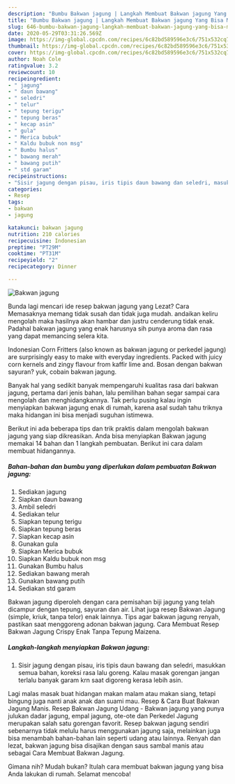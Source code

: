 ```yaml
---
description: "Bumbu Bakwan jagung | Langkah Membuat Bakwan jagung Yang Bisa Manjain Lidah"
title: "Bumbu Bakwan jagung | Langkah Membuat Bakwan jagung Yang Bisa Manjain Lidah"
slug: 646-bumbu-bakwan-jagung-langkah-membuat-bakwan-jagung-yang-bisa-manjain-lidah
date: 2020-05-29T03:31:26.569Z
image: https://img-global.cpcdn.com/recipes/6c82bd589596e3c6/751x532cq70/bakwan-jagung-foto-resep-utama.jpg
thumbnail: https://img-global.cpcdn.com/recipes/6c82bd589596e3c6/751x532cq70/bakwan-jagung-foto-resep-utama.jpg
cover: https://img-global.cpcdn.com/recipes/6c82bd589596e3c6/751x532cq70/bakwan-jagung-foto-resep-utama.jpg
author: Noah Cole
ratingvalue: 3.2
reviewcount: 10
recipeingredient:
- " jagung"
- " daun bawang"
- " seledri"
- " telur"
- " tepung terigu"
- " tepung beras"
- " kecap asin"
- " gula"
- " Merica bubuk"
- " Kaldu bubuk non msg"
- " Bumbu halus"
- " bawang merah"
- " bawang putih"
- " std garam"
recipeinstructions:
- "Sisir jagung dengan pisau, iris tipis daun bawang dan seledri, masukkan semua bahan, koreksi rasa lalu goreng. Kalau masak gorengan jangan terlalu banyak garam krn saat digoreng kerasa lebih asin."
categories:
- Resep
tags:
- bakwan
- jagung

katakunci: bakwan jagung 
nutrition: 210 calories
recipecuisine: Indonesian
preptime: "PT29M"
cooktime: "PT31M"
recipeyield: "2"
recipecategory: Dinner

---
```



![Bakwan jagung](https://img-global.cpcdn.com/recipes/6c82bd589596e3c6/751x532cq70/bakwan-jagung-foto-resep-utama.jpg)

Bunda lagi mencari ide resep bakwan jagung yang Lezat? Cara Memasaknya memang tidak susah dan tidak juga mudah. andaikan keliru mengolah maka hasilnya akan hambar dan justru cenderung tidak enak. Padahal bakwan jagung yang enak harusnya sih punya aroma dan rasa yang dapat memancing selera kita.

Indonesian Corn Fritters (also known as bakwan jagung or perkedel jagung) are surprisingly easy to make with everyday ingredients. Packed with juicy corn kernels and zingy flavour from kaffir lime and. Bosan dengan bakwan sayuran? yuk, cobain bakwan jagung.

Banyak hal yang sedikit banyak mempengaruhi kualitas rasa dari bakwan jagung, pertama dari jenis bahan, lalu pemilihan bahan segar sampai cara mengolah dan menghidangkannya. Tak perlu pusing kalau ingin menyiapkan bakwan jagung enak di rumah, karena asal sudah tahu triknya maka hidangan ini bisa menjadi suguhan istimewa.


Berikut ini ada beberapa tips dan trik praktis dalam mengolah bakwan jagung yang siap dikreasikan. Anda bisa menyiapkan Bakwan jagung memakai 14 bahan dan 1 langkah pembuatan. Berikut ini cara dalam membuat hidangannya.

<!--inarticleads1-->

##### Bahan-bahan dan bumbu yang diperlukan dalam pembuatan Bakwan jagung:

1. Sediakan  jagung
1. Siapkan  daun bawang
1. Ambil  seledri
1. Sediakan  telur
1. Siapkan  tepung terigu
1. Siapkan  tepung beras
1. Siapkan  kecap asin
1. Gunakan  gula
1. Siapkan  Merica bubuk
1. Siapkan  Kaldu bubuk non msg
1. Gunakan  Bumbu halus
1. Sediakan  bawang merah
1. Gunakan  bawang putih
1. Sediakan  std garam


Bakwan jagung diperoleh dengan cara pemisahan biji jagung yang telah dicampur dengan tepung, sayuran dan air. Lihat juga resep Bakwan Jagung (simple, kriuk, tanpa telor) enak lainnya. Tips agar bakwan jagung renyah, pastikan saat menggoreng adonan bakwan jagung. Cara Membuat Resep Bakwan Jagung Crispy Enak Tanpa Tepung Maizena. 

<!--inarticleads2-->

##### Langkah-langkah menyiapkan Bakwan jagung:

1. Sisir jagung dengan pisau, iris tipis daun bawang dan seledri, masukkan semua bahan, koreksi rasa lalu goreng. Kalau masak gorengan jangan terlalu banyak garam krn saat digoreng kerasa lebih asin.


Lagi malas masak buat hidangan makan malam atau makan siang, tetapi bingung juga nanti anak anak dan suami mau. Resep &amp; Cara Buat Bakwan Jagung Manis. Resep Bakwan Jagung Udang - Bakwan jagung yang punya julukan dadar jagung, empal jagung, ote-ote dan Perkedel Jagung merupakan salah satu gorengan favorit. Resep bakwan jagung sendiri sebenarnya tidak melulu harus menggunakan jagung saja, melainkan juga bisa menambah bahan-bahan lain seperti udang atau lainnya. Renyah dan lezat, bakwan jagung bisa disajikan dengan saus sambal manis atau sebagai Cara Membuat Bakwan Jagung. 

Gimana nih? Mudah bukan? Itulah cara membuat bakwan jagung yang bisa Anda lakukan di rumah. Selamat mencoba!
